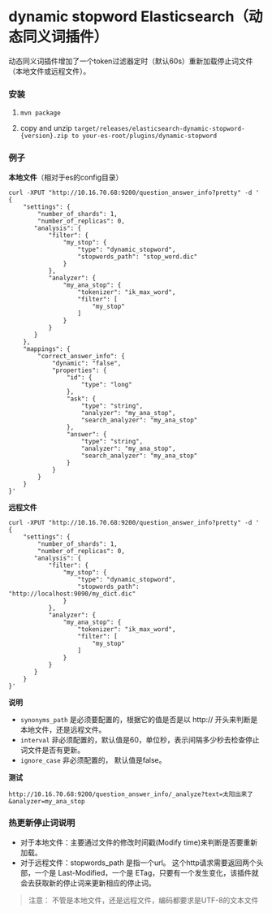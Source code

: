 # dynamic stopword Elasticsearch（动态同义词插件）

动态同义词插件增加了一个token过滤器定时（默认60s）重新加载停止词文件（本地文件或远程文件）。

### 安装

1. `mvn package`

2. copy and unzip `target/releases/elasticsearch-dynamic-stopword-{version}.zip to your-es-root/plugins/dynamic-stopword`

### 例子

**本地文件**（相对于es的config目录）
```
curl -XPUT "http://10.16.70.68:9200/question_answer_info?pretty" -d '
{
    "settings": {
        "number_of_shards": 1,
        "number_of_replicas": 0,
       "analysis": {
           "filter": {
               "my_stop": {
                   "type": "dynamic_stopword",
                   "stopwords_path": "stop_word.dic"
               }
           },
           "analyzer": {
               "my_ana_stop": {
                   "tokenizer": "ik_max_word",
                   "filter": [
                       "my_stop"
                   ]
               }
           }
       }
    },
    "mappings": {
        "correct_answer_info": {
            "dynamic": "false",
            "properties": {
                "id": {
                    "type": "long"
                },
                "ask": {
                    "type": "string",
                    "analyzer": "my_ana_stop",
                    "search_analyzer": "my_ana_stop"
                },
                "answer": {
                    "type": "string",
                    "analyzer": "my_ana_stop",
                    "search_analyzer": "my_ana_stop"
                }
            }
        }
    }
}'
```

**远程文件**
```
curl -XPUT "http://10.16.70.68:9200/question_answer_info?pretty" -d '
{
    "settings": {
        "number_of_shards": 1,
        "number_of_replicas": 0,
       "analysis": {
           "filter": {
               "my_stop": {
                   "type": "dynamic_stopword",
                   "stopwords_path": "http://localhost:9090/my_dict.dic"
               }
           },
           "analyzer": {
               "my_ana_stop": {
                   "tokenizer": "ik_max_word",
                   "filter": [
                       "my_stop"
                   ]
               }
           }
       }
    }
}'
```
**说明**
* `synonyms_path` 是必须要配置的，根据它的值是否是以 http:// 开头来判断是本地文件，还是远程文件。
* `interval` 非必须配置的，默认值是60，单位秒，表示间隔多少秒去检查停止词文件是否有更新。
* `ignore_case` 非必须配置的， 默认值是false。

**测试**
```
http://10.16.70.68:9200/question_answer_info/_analyze?text=太阳出来了&analyzer=my_ana_stop
```


### 热更新停止词说明
* 对于本地文件：主要通过文件的修改时间戳(Modify time)来判断是否要重新加载。
* 对于远程文件：stopwords_path 是指一个url。 这个http请求需要返回两个头部，一个是 Last-Modified，一个是 ETag，只要有一个发生变化，该插件就会去获取新的停止词来更新相应的停止词。

>注意： 不管是本地文件，还是远程文件，编码都要求是UTF-8的文本文件
